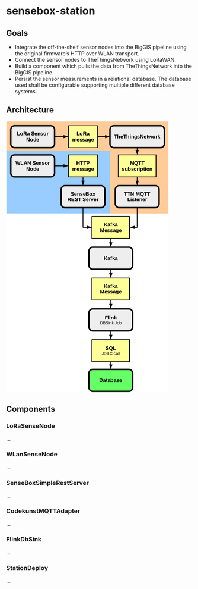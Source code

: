 # sensebox-station

## Goals
- Integrate the off-the-shelf sensor nodes into the BigGIS pipeline using
  the original firmware’s HTTP over WLAN transport.
- Connect the sensor nodes to TheThingsNetwork using LoRaWAN.
- Build a component which pulls the data from TheThingsNetwork into the BigGIS pipeline.
- Persist the sensor measurements in a relational database. The database used shall
  be configurable supporting multiple different database systems.

## Architecture

![Architecture overview](docs/img/architecture-flow.png)


## Components
### LoRaSenseNode
...

### WLanSenseNode
...

### SenseBoxSimpleRestServer
...

### CodekunstMQTTAdapter
...

### FlinkDbSink
...

### StationDeploy
...

